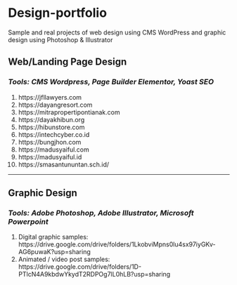 # Design-portfolio
Sample and real projects of web design using CMS WordPress and graphic design using Photoshop &amp; Illustrator

<h2> Web/Landing Page Design </h2>
<h3><i> Tools: CMS Wordpress, Page Builder Elementor, Yoast SEO </i></h3>
<ol>
  <li>https://jfllawyers.com</li>
  <li>https://dayangresort.com</li>
  <li>https://mitrapropertipontianak.com</li>
  <li>https://dayakhibun.org</li>
  <li>https://hibunstore.com</li>
  <li>https://intechcyber.co.id</li>
  <li>https://bungjhon.com</li>
  <li>https://madusyaiful.com</li>
  <li>https://madusyaiful.id</li>
  <li>https://smasantununtan.sch.id/</li>
</ol>

<hr>

<h2> Graphic Design </h2>
<h3><i>Tools: Adobe Photoshop, Adobe Illustrator, Microsoft Powerpoint</i></h3>
<ol>
  <li>Digital graphic samples:<br/> https://drive.google.com/drive/folders/1LkobviMpns0lu4sx97iyGKv-AG6puwaK?usp=sharing</li>
  <li>Animated / video post samples:<br/> https://drive.google.com/drive/folders/1D-PTlcN4A9kbdwYkydT2RDPOg7lL0hLB?usp=sharing</li>
</ol>
